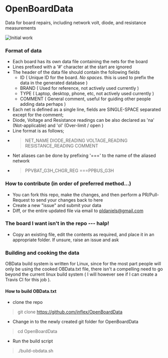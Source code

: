 # OpenBoardData
Data for board repairs, including network volt, diode, and resistance measurements

![Initial work](https://github.com/inflex/OpenBoardData/blob/master/resources/ss1.png)

### Format of data
* Each board has its own data file containing the nets for the board
* Lines prefixed with a '#' character at the start are ignored
* The header of the data file should contain the following fields
	- ID ( Unique ID for the board. *No spaces*. this is used to prefix the data in the generated database )
	- BRAND ( Used for reference, not actively used currently )
	- TYPE ( Laptop, desktop, phone, etc, not actively used currently )
	- COMMENT ( General comment, useful for guiding other people adding data perhaps )
* Each net is defined as a single line, fields are SINGLE-SPACE separated except for the comment;
* Diode, Voltage and Resistance readings can be also declared as 'na' (Not-applicable) and 'ol' (Over-limit / open )
* Line format is as follows;
* > NET_NAME  DIODE_READING  VOLTAGE_READING  RESISTANCE_READING  COMMENT
* Net aliases can be done by prefixing '===' to the name of the aliased network
* > PPVBAT_G3H_CHGR_REG ===PPBUS_G3H

### How to contribute (in order of preferred method...)
* You can fork this repo, make the changes, and then perform a PR/Pull-Request to send your changes back to here
* Create a new "issue" and submit your data
* Diff, or the entire updated file via email to pldaniels@gmail.com

### The board I want isn't in the repo --- halp!
* Copy an existing file, edit the contents as required, and place it in an appropriate folder.   If unsure, raise an issue and ask

### Building and cooking the data
OBData build system is written for Linux, since for the most part people will only be using the cooked OBData.txt file, there isn't a compelling need to go beyond the current linux build system ( I will however see if I can create a Travis CI for this job ).

#### How to build OBData.txt
* clone the repo
> git clone https://github.com/inflex/OpenBoardData
* Change in to the newly created git folder for OpenBoardData
> cd OpenBoardData
* Run the build script
> ./build-obdata.sh



